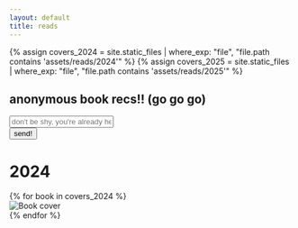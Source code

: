 ```yaml
---
layout: default
title: reads
---
```


<script src="https://unpkg.com/masonry-layout@4/dist/masonry.pkgd.min.js"></script>
<script src="https://unpkg.com/imagesloaded@5/imagesloaded.pkgd.min.js"></script>

<div class="reads-container">
  {% assign covers_2024 = site.static_files | where_exp: "file", "file.path contains 'assets/reads/2024'" %}
  {% assign covers_2025 = site.static_files | where_exp: "file", "file.path contains 'assets/reads/2025'" %}

  <div class="book-recommendation-form">
    <h2>anonymous book recs!! (go go go)</h2>
    <form id="bookRecommendationForm" action="https://formspree.io/f/xdkollpk" method="POST">
      <div class="form-group">
        <input type="text" id="bookTitle" name="bookTitle" placeholder="don't be shy, you're already here..." required>
      </div>
      <button type="submit">send!</button>
    </form>
  </div>

  <h1 id="2024">2024</h1>

  <div class="book-grid">
    {% for book in covers_2024 %}
      <div class="book-cover">
        <img src="{{ site.baseurl }}{{ book.path }}" alt="Book cover">
      </div>
    {% endfor %}
  </div>
</div>

<script>
  var elem = document.querySelector('.book-grid');
  var msnry = new Masonry( elem, {
    itemSelector: '.book-cover',
    columnWidth: '.book-cover',
    percentPosition: true
  });

  var imgLoad = imagesLoaded(elem);
  imgLoad.on('done', function() {
    msnry.layout();

    document.querySelectorAll('.book-cover').forEach((cover, index) => {
      setTimeout(() => {
        cover.style.opacity = '1';
      }, index * 50);
    });
  });

  document.getElementById('bookRecommendationForm').addEventListener('submit', function(e) {
    e.preventDefault();
    
    const form = this;
    const formData = new FormData(form);
    form.reset();

    fetch(form.action, {
      method: 'POST',
      body: formData,
      headers: {
        'Accept': 'application/json'
      }
    })
    .then(response => response.json())
    .then(data => {
      if (data.ok) {
        const alert = document.createElement('div');
        alert.className = 'alert';
        alert.textContent = 'thank you! <333';
        document.body.appendChild(alert);

        setTimeout(() => alert.classList.add('show'), 100);

        setTimeout(() => {
          alert.classList.remove('show');
          setTimeout(() => alert.remove(), 300);
        }, 4000);
      }
    })
    .catch(error => {
      console.error('Error:', error);
      alert('oop, something went wrong :^/');
    });
  });
</script>
